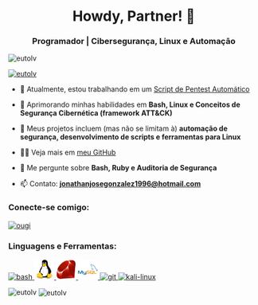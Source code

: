 <h1 align="center">Howdy, Partner! 🤠</h1>
<h3 align="center">Programador | Cibersegurança, Linux e Automação</h3>

<p align="left"> <img src="https://komarev.com/ghpvc/?username=eutolv&label=Profile%20views&color=0e75b6&style=flat" alt="eutolv" /> </p>

<p align="left"> <a href="https://github.com/ryo-ma/github-profile-trophy"><img src="https://github-profile-trophy.vercel.app/?username=eutolv" alt="eutolv" /></a> </p>

- 🔭 Atualmente, estou trabalhando em um [Script de Pentest Automático](https://github.com/eutolv/pentest_script)

- 🌱 Aprimorando minhas habilidades em **Bash, Linux e Conceitos de Segurança Cibernética (framework ATT&CK)**

- 🚀 Meus projetos incluem (mas não se limitam à) **automação de segurança, desenvolvimento de scripts e ferramentas para Linux**

- 👨‍💻 Veja mais em [meu GitHub](https://github.com/eutolv)

- 💬 Me pergunte sobre **Bash, Ruby e Auditoria de Segurança**

- 📫 Contato: **jonathanjosegonzalez1996@hotmail.com**

<h3 align="left">Conecte-se comigo:</h3>
<p align="left">
<a href="https://linkedin.com/in/ougi" target="blank"><img align="center" src="https://raw.githubusercontent.com/rahuldkjain/github-profile-readme-generator/master/src/images/icons/Social/linked-in-alt.svg" alt="ougi" height="30" width="40" /></a>
</p>

<h3 align="left">Linguagens e Ferramentas:</h3>
<p align="left"> <a href="https://www.gnu.org/software/bash/" target="_blank" rel="noreferrer"> <img src="https://www.vectorlogo.zone/logos/gnu_bash/gnu_bash-icon.svg" alt="bash" width="40" height="40"/> </a> <a href="https://www.linux.org/" target="_blank" rel="noreferrer"> <img src="https://raw.githubusercontent.com/devicons/devicon/master/icons/linux/linux-original.svg" alt="linux" width="40" height="40"/> </a> <a href="https://www.ruby-lang.org/en/" target="_blank" rel="noreferrer"> <img src="https://raw.githubusercontent.com/devicons/devicon/master/icons/ruby/ruby-original.svg" alt="ruby" width="40" height="40"/> </a> <a href="https://www.mysql.com/" target="_blank" rel="noreferrer"> <img src="https://raw.githubusercontent.com/devicons/devicon/master/icons/mysql/mysql-original-wordmark.svg" alt="mysql" width="40" height="40"/> </a> <a href="https://git-scm.com/" target="_blank" rel="noreferrer"> <img src="https://www.vectorlogo.zone/logos/git-scm/git-scm-icon.svg" alt="git" width="40" height="40"/> </a> <a href="https://www.kali.org/" target="_blank" rel="noreferrer"> <img src="https://upload.wikimedia.org/wikipedia/commons/2/2b/Kali-dragon-icon.svg" alt="kali-linux" width="40" height="40"/> </a> </p>

<p><img align="left" src="https://github-readme-stats.vercel.app/api/top-langs?username=eutolv&show_icons=true&locale=en&layout=compact" alt="eutolv" /></p>

<p>&nbsp;<img align="center" src="https://github-readme-stats.vercel.app/api?username=eutolv&show_icons=true&locale=en" alt="eutolv" /></p>

